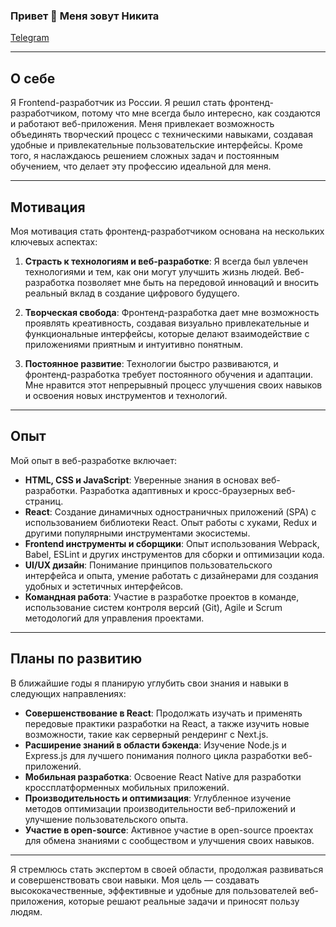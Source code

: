 ### Привет 👋 Меня зовут Никита

[Telegram](https://t.me/sukhov_nikita)

---

## О себе
Я Frontend-разработчик из России.
Я решил стать фронтенд-разработчиком, потому что мне всегда было интересно, как создаются и работают веб-приложения. Меня привлекает возможность объединять творческий процесс с техническими навыками, создавая удобные и привлекательные пользовательские интерфейсы. Кроме того, я наслаждаюсь решением сложных задач и постоянным обучением, что делает эту профессию идеальной для меня.

---

## Мотивация

Моя мотивация стать фронтенд-разработчиком основана на нескольких ключевых аспектах:

1. **Страсть к технологиям и веб-разработке**: Я всегда был увлечен технологиями и тем, как они могут улучшить жизнь людей. Веб-разработка позволяет мне быть на передовой инноваций и вносить реальный вклад в создание цифрового будущего.

2. **Творческая свобода**: Фронтенд-разработка дает мне возможность проявлять креативность, создавая визуально привлекательные и функциональные интерфейсы, которые делают взаимодействие с приложениями приятным и интуитивно понятным.

3. **Постоянное развитие**: Технологии быстро развиваются, и фронтенд-разработка требует постоянного обучения и адаптации. Мне нравится этот непрерывный процесс улучшения своих навыков и освоения новых инструментов и технологий.

---

## Опыт

Мой опыт в веб-разработке включает:

- **HTML, CSS и JavaScript**: Уверенные знания в основах веб-разработки. Разработка адаптивных и кросс-браузерных веб-страниц.
- **React**: Создание динамичных одностраничных приложений (SPA) с использованием библиотеки React. Опыт работы с хуками, Redux и другими популярными инструментами экосистемы.
- **Frontend инструменты и сборщики**: Опыт использования Webpack, Babel, ESLint и других инструментов для сборки и оптимизации кода.
- **UI/UX дизайн**: Понимание принципов пользовательского интерфейса и опыта, умение работать с дизайнерами для создания удобных и эстетичных интерфейсов.
- **Командная работа**: Участие в разработке проектов в команде, использование систем контроля версий (Git), Agile и Scrum методологий для управления проектами.

---

## Планы по развитию

В ближайшие годы я планирую углубить свои знания и навыки в следующих направлениях:

- **Совершенствование в React**: Продолжать изучать и применять передовые практики разработки на React, а также изучить новые возможности, такие как серверный рендеринг с Next.js.
- **Расширение знаний в области бэкенда**: Изучение Node.js и Express.js для лучшего понимания полного цикла разработки веб-приложений.
- **Мобильная разработка**: Освоение React Native для разработки кроссплатформенных мобильных приложений.
- **Производительность и оптимизация**: Углубленное изучение методов оптимизации производительности веб-приложений и улучшение пользовательского опыта.
- **Участие в open-source**: Активное участие в open-source проектах для обмена знаниями с сообществом и улучшения своих навыков.

---

Я стремлюсь стать экспертом в своей области, продолжая развиваться и совершенствовать свои навыки. Моя цель — создавать высококачественные, эффективные и удобные для пользователей веб-приложения, которые решают реальные задачи и приносят пользу людям.

